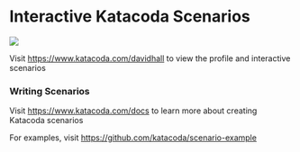 # Interactive Katacoda Scenarios

[![](http://shields.katacoda.com/katacoda/davidhall/count.svg)](https://www.katacoda.com/davidhall "Get your profile on Katacoda.com")

Visit https://www.katacoda.com/davidhall to view the profile and interactive scenarios

### Writing Scenarios
Visit https://www.katacoda.com/docs to learn more about creating Katacoda scenarios

For examples, visit https://github.com/katacoda/scenario-example
